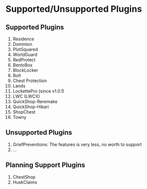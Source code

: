 # Supported/Unsupported Plugins

## Supported Plugins

1. Residence
2. Dominion
3. PlotSquared
4. WorldGuard
5. RedProtect
6. BentoBox
7. BlockLocker
8. Bolt
9. Chest Protection
10. Lands
11. LockettePro (since v1.0.1)
12. LWC (LWCX)
13. QuickShop-Reremake
14. QuickShop-Hikari
15. ShopChest
16. Towny

## Unsupported Plugins

1. GriefPreventions: The features is very less, no worth to support
2. ...

## Planning Support Plugins

1. ChestShop
2. HuskClaims
